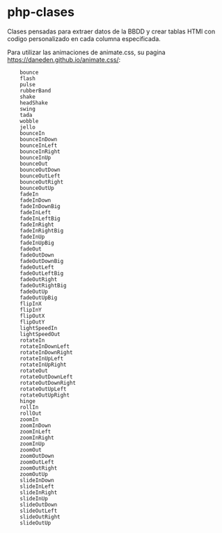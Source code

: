 # php-clases

Clases pensadas para extraer datos de la BBDD y crear tablas HTMl con codigo personalizado en cada columna especificada.


Para utilizar las animaciones de animate.css, su pagina https://daneden.github.io/animate.css/:

        bounce
        flash
        pulse
        rubberBand
        shake
        headShake
        swing
        tada
        wobble
        jello
        bounceIn
        bounceInDown
        bounceInLeft
        bounceInRight
        bounceInUp
        bounceOut
        bounceOutDown
        bounceOutLeft
        bounceOutRight
        bounceOutUp
        fadeIn
        fadeInDown
        fadeInDownBig
        fadeInLeft
        fadeInLeftBig
        fadeInRight
        fadeInRightBig
        fadeInUp
        fadeInUpBig
        fadeOut
        fadeOutDown
        fadeOutDownBig
        fadeOutLeft
        fadeOutLeftBig
        fadeOutRight
        fadeOutRightBig
        fadeOutUp
        fadeOutUpBig
        flipInX
        flipInY
        flipOutX
        flipOutY
        lightSpeedIn
        lightSpeedOut
        rotateIn
        rotateInDownLeft
        rotateInDownRight
        rotateInUpLeft
        rotateInUpRight
        rotateOut
        rotateOutDownLeft
        rotateOutDownRight
        rotateOutUpLeft
        rotateOutUpRight
        hinge
        rollIn
        rollOut
        zoomIn
        zoomInDown
        zoomInLeft
        zoomInRight
        zoomInUp
        zoomOut
        zoomOutDown
        zoomOutLeft
        zoomOutRight
        zoomOutUp
        slideInDown
        slideInLeft
        slideInRight
        slideInUp
        slideOutDown
        slideOutLeft
        slideOutRight
        slideOutUp

